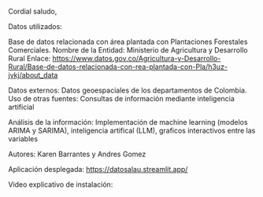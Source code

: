 Cordial saludo,

Datos utilizados:

Base de datos relacionada con área plantada con Plantaciones Forestales Comerciales.
Nombre de la Entidad:	Ministerio de Agricultura y Desarrollo Rural
Enlace:
https://www.datos.gov.co/Agricultura-y-Desarrollo-Rural/Base-de-datos-relacionada-con-rea-plantada-con-Pla/h3uz-jvkj/about_data

Datos externos: Datos geoespaciales de los departamentos de Colombia.
Uso de otras fuentes: Consultas de información mediante inteligencia artificial

Análisis de la información: Implementación de machine learning (modelos ARIMA y SARIMA), inteligencia artifical (LLM), graficos interactivos entre las variables


Autores:
Karen Barrantes y Andres Gomez

Aplicación desplegada:
https://datosalau.streamlit.app/


Video explicativo de instalación:


